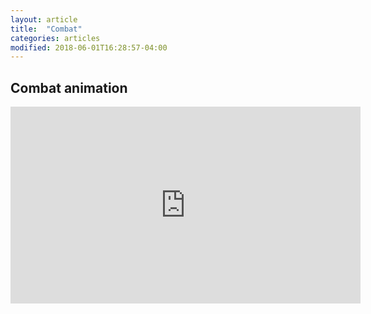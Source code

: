 ```yaml
---
layout: article
title:  "Combat"
categories: articles
modified: 2018-06-01T16:28:57-04:00
---
```


## Combat animation

<iframe width="560" height="315" src="https://www.youtube.com/embed/U9y2TMrS6DE" frameborder="0" allow="accelerometer; autoplay; encrypted-media; gyroscope; picture-in-picture" allowfullscreen></iframe>
